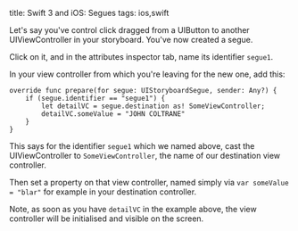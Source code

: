 title: Swift 3 and iOS: Segues
tags: ios,swift

Let's say you've control click dragged from a UIButton to another UIViewController in your storyboard. You've now created a segue.

Click on it, and in the attributes inspector tab, name its identifier `segue1`.

In your view controller from which you're leaving for the new one, add this:

    override func prepare(for segue: UIStoryboardSegue, sender: Any?) {
        if (segue.identifier == "segue1") {
            let detailVC = segue.destination as! SomeViewController;
            detailVC.someValue = "JOHN COLTRANE"
        }
    }

This says for the identifier `segue1` which we named above, cast the UIViewController to `SomeViewController`, the name of our destination view controller.

Then set a property on that view controller, named simply via `var someValue = "blar"` for example in your destination controller.

Note, as soon as you have `detailVC` in the example above, the view controller will be initialised and visible on the screen.
